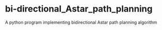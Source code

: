 # bi-directional_Astar_path_planning
 A python program implementing bidirectional Astar path planning algorithm
